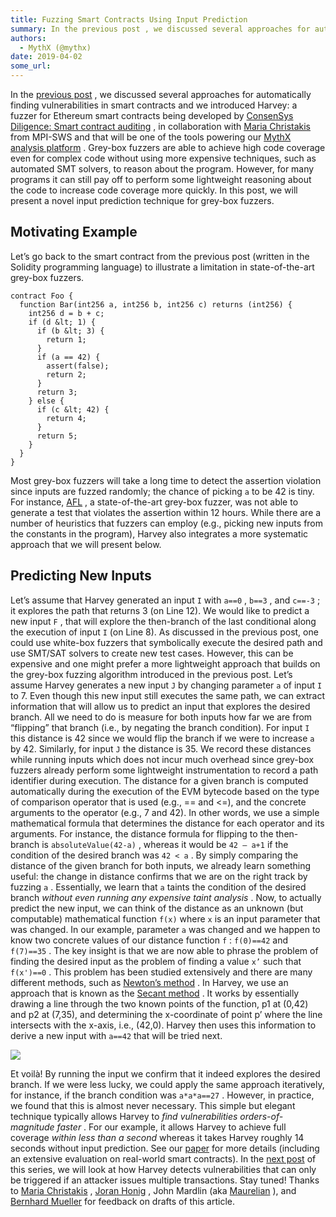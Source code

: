```yaml
---
title: Fuzzing Smart Contracts Using Input Prediction
summary: In the previous post , we discussed several approaches for automatically finding vulnerabilities in smart contracts and we introduced Harvey- a fuzzer for Ethereum smart contracts being developed by ConsenSys Diligence- Smart contract auditing , in collaboration with Maria Christakis from MPI-SWS and that will be one of the tools powering our MythX analysis platform . Grey-box fuzzers are able to achieve high code coverage even for complex code without using more expensive techniques, such as au
authors:
  - MythX (@mythx)
date: 2019-04-02
some_url: 
---
```


In the 
[previous post](https://medium.com/consensys-diligence/finding-vulnerabilities-in-smart-contracts-175c56affe2)
 , we discussed several approaches for automatically finding vulnerabilities in smart contracts and we introduced Harvey: a fuzzer for Ethereum smart contracts being developed by 
[ConsenSys Diligence: Smart contract auditing](https://consensys.net/diligence/)
 , in collaboration with 
[Maria Christakis](https://mariachris.github.io)
 from MPI-SWS and that will be one of the tools powering our 
[MythX analysis platform](https://mythx.io)
 .
Grey-box fuzzers are able to achieve high code coverage even for complex code without using more expensive techniques, such as automated SMT solvers, to reason about the program. However, for many programs it can still pay off to perform some lightweight reasoning about the code to increase code coverage more quickly. In this post, we will present a novel input prediction technique for grey-box fuzzers.

## Motivating Example
Let’s go back to the smart contract from the previous post (written in the Solidity programming language) to illustrate a limitation in state-of-the-art grey-box fuzzers.

```solidity
contract Foo {
  function Bar(int256 a, int256 b, int256 c) returns (int256) {
    int256 d = b + c;
    if (d &lt; 1) {
      if (b &lt; 3) {
        return 1;
      }
      if (a == 42) {
        assert(false);
        return 2;
      }
      return 3;
    } else {
      if (c &lt; 42) {
        return 4;
      }
      return 5;
    }
  }
}
```


Most grey-box fuzzers will take a long time to detect the assertion violation since inputs are fuzzed randomly; the chance of picking 
`a`
 to be 42 is tiny. For instance, 
[AFL](http://lcamtuf.coredump.cx/afl)
 , a state-of-the-art grey-box fuzzer, was not able to generate a test that violates the assertion within 12 hours. While there are a number of heuristics that fuzzers can employ (e.g., picking new inputs from the constants in the program), Harvey also integrates a more systematic approach that we will present below.

## Predicting New Inputs
Let’s assume that Harvey generated an input 
`I`
 with 
`a==0`
 , 
`b==3`
 , and 
`c==-3`
 ; it explores the path that returns 3 (on Line 12). We would like to predict a new input 
`F`
 , that will explore the then-branch of the last conditional along the execution of input 
`I`
 (on Line 8).
As discussed in the previous post, one could use white-box fuzzers that symbolically execute the desired path and use SMT/SAT solvers to create new test cases. However, this can be expensive and one might prefer a more lightweight approach that builds on the grey-box fuzzing algorithm introduced in the previous post.
Let’s assume Harvey generates a new input 
`J`
 by changing parameter 
`a`
 of input 
`I`
 to 7. Even though this new input still executes the same path, we can extract information that will allow us to predict an input that explores the desired branch.
All we need to do is measure for both inputs how far we are from “flipping” that branch (i.e., by negating the branch condition). For input 
`I`
 this distance is 42 since we would flip the branch if we were to increase 
`a`
 by 42. Similarly, for input 
`J`
 the distance is 35. We record these distances while running inputs which does not incur much overhead since grey-box fuzzers already perform some lightweight instrumentation to record a path identifier during execution. The distance for a given branch is computed automatically during the execution of the EVM bytecode based on the type of comparison operator that is used (e.g., == and <=), and the concrete arguments to the operator (e.g., 7 and 42). In other words, we use a simple mathematical formula that determines the distance for each operator and its arguments. For instance, the distance formula for flipping to the then-branch is 
`absoluteValue(42-a)`
 , whereas it would be 
`42 — a+1`
 if the condition of the desired branch was 
`42 < a`
 .
By simply comparing the distance of the given branch for both inputs, we already learn something useful: the change in distance confirms that we are on the right track by fuzzing 
`a`
 . Essentially, we learn that 
`a`
 taints the condition of the desired branch 
_without even running any expensive taint analysis_
 .
Now, to actually predict the new input, we can think of the distance as an unknown (but computable) mathematical function 
`f(x)`
 where 
`x`
 is an input parameter that was changed. In our example, parameter 
`a`
 was changed and we happen to know two concrete values of our distance function 
`f`
 : 
`f(0)==42`
 and 
`f(7)==35`
 . The key insight is that we are now able to phrase the problem of finding the desired input as the problem of finding a value 
`x’`
 such that 
`f(x')==0`
 .
This problem has been studied extensively and there are many different methods, such as 
[Newton’s method](https://en.wikipedia.org/wiki/Newton%27s_method)
 . In Harvey, we use an approach that is known as the 
[Secant method](https://en.wikipedia.org/wiki/Secant_method)
 . It works by essentially drawing a line through the two known points of the function, p1 at (0,42) and p2 at (7,35), and determining the x-coordinate of point p’ where the line intersects with the x-axis, i.e., (42,0). Harvey then uses this information to derive a new input with 
`a==42`
 that will be tried next.

![](https://api.kauri.io:443/ipfs/QmQgGB39PVedEstcPUhGZqjm2iSkTdvrwaZWbgN83EK5AT)

Et voilà! By running the input we confirm that it indeed explores the desired branch. If we were less lucky, we could apply the same approach iteratively, for instance, if the branch condition was 
`a*a*a==27`
 . However, in practice, we found that this is almost never necessary.
This simple but elegant technique typically allows Harvey to 
_find vulnerabilities orders-of-magnitude faster_
 . For our example, it allows Harvey to achieve full coverage 
_within less than a second_
 whereas it takes Harvey roughly 14 seconds without input prediction. See our 
[paper](https://arxiv.org/pdf/1807.07875.pdf)
 for more details (including an extensive evaluation on real-world smart contracts).
In the 
[next post](https://link.medium.com/pFqM9dQhVT)
 of this series, we will look at how Harvey detects vulnerabilities that can only be triggered if an attacker issues multiple transactions. Stay tuned!
Thanks to 
[Maria Christakis](https://mariachris.github.io)
 , 
[Joran Honig](https://twitter.com/joranhonig)
 , John Mardlin (aka 
[Maurelian](https://twitter.com/maurelian_)
 ), and 
[Bernhard Mueller](https://twitter.com/muellerberndt)
 for feedback on drafts of this article.

